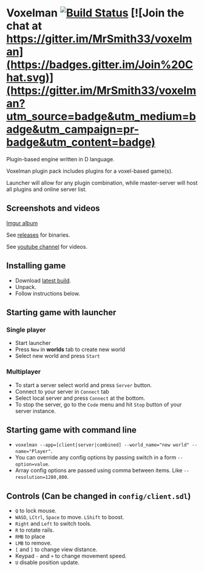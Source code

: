 Voxelman [![Build Status](https://travis-ci.org/MrSmith33/voxelman.svg?branch=master)](https://travis-ci.org/MrSmith33/voxelman) [![Join the chat at https://gitter.im/MrSmith33/voxelman](https://badges.gitter.im/Join%20Chat.svg)](https://gitter.im/MrSmith33/voxelman?utm_source=badge&utm_medium=badge&utm_campaign=pr-badge&utm_content=badge)
========

Plugin-based engine written in D language.

Voxelman plugin pack includes plugins for a voxel-based game(s).

Launcher will allow for any plugin combination, while master-server will host all plugins and online server list.

## Screenshots and videos
[Imgur album](http://imgur.com/a/L5g1B)

See [releases](https://github.com/MrSmith33/voxelman/releases) for binaries.

See [youtube channel](https://www.youtube.com/channel/UCFiCQez_ZT2ZoBBJadUv3cA) for videos.

## Installing game
- Download [latest build](https://github.com/MrSmith33/voxelman/releases).
- Unpack.
- Follow instructions below.

## Starting game with launcher
### Single player
- Start launcher
- Press `New` in __worlds__ tab to create new world
- Select new world and press `Start`

### Multiplayer
- To start a server select world and press `Server` button.
- Connect to your server in `Connect` tab
- Select local server and press `Connect` at the bottom.
- To stop the server, go to the `Code` menu and hit `Stop` button of your server instance.

## Starting game with command line
- `voxelman --app=[client|server|combined] --world_name="new world" --name="Player"`.
- You can override any config options by passing switch in a form `--option=value`.
- Array config options are passed using comma between items. Like `--resolution=1280,800`.

## Controls (Can be changed in `config/client.sdl`)
- `Q` to lock mouse.
- `WASD`, `LCtrl`, `Space` to move. `LShift` to boost.
- `Right` and `Left` to switch tools.
- `R` to rotate rails.
- `RMB` to place
- `LMB` to remove.
- `[` and `]` to change view distance.
- Keypad `-` and `+` to change movement speed.
- `U` disable position update.

